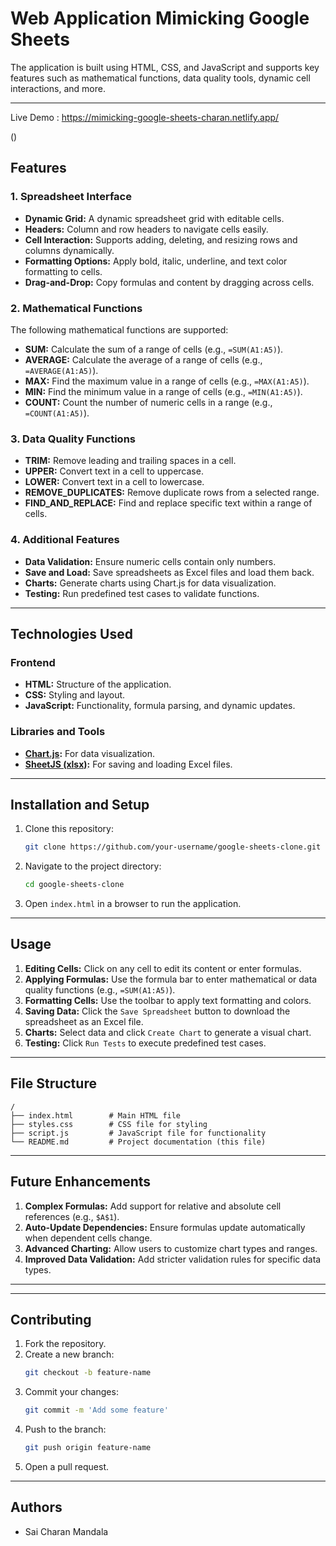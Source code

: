 # Web Application Mimicking Google Sheets

The application is built using HTML, CSS, and JavaScript and supports key features such as mathematical functions, data quality tools, dynamic cell interactions, and more.

---
Live Demo : https://mimicking-google-sheets-charan.netlify.app/

()
## Features

### 1. Spreadsheet Interface
- **Dynamic Grid:** A dynamic spreadsheet grid with editable cells.
- **Headers:** Column and row headers to navigate cells easily.
- **Cell Interaction:** Supports adding, deleting, and resizing rows and columns dynamically.
- **Formatting Options:** Apply bold, italic, underline, and text color formatting to cells.
- **Drag-and-Drop:** Copy formulas and content by dragging across cells.

### 2. Mathematical Functions
The following mathematical functions are supported:
- **SUM:** Calculate the sum of a range of cells (e.g., `=SUM(A1:A5)`).
- **AVERAGE:** Calculate the average of a range of cells (e.g., `=AVERAGE(A1:A5)`).
- **MAX:** Find the maximum value in a range of cells (e.g., `=MAX(A1:A5)`).
- **MIN:** Find the minimum value in a range of cells (e.g., `=MIN(A1:A5)`).
- **COUNT:** Count the number of numeric cells in a range (e.g., `=COUNT(A1:A5)`).

### 3. Data Quality Functions
- **TRIM:** Remove leading and trailing spaces in a cell.
- **UPPER:** Convert text in a cell to uppercase.
- **LOWER:** Convert text in a cell to lowercase.
- **REMOVE_DUPLICATES:** Remove duplicate rows from a selected range.
- **FIND_AND_REPLACE:** Find and replace specific text within a range of cells.

### 4. Additional Features
- **Data Validation:** Ensure numeric cells contain only numbers.
- **Save and Load:** Save spreadsheets as Excel files and load them back.
- **Charts:** Generate charts using Chart.js for data visualization.
- **Testing:** Run predefined test cases to validate functions.

---

## Technologies Used

### Frontend
- **HTML:** Structure of the application.
- **CSS:** Styling and layout.
- **JavaScript:** Functionality, formula parsing, and dynamic updates.

### Libraries and Tools
- **[Chart.js](https://www.chartjs.org/):** For data visualization.
- **[SheetJS (xlsx)](https://sheetjs.com/):** For saving and loading Excel files.

---

## Installation and Setup

1. Clone this repository:
   ```bash
   git clone https://github.com/your-username/google-sheets-clone.git
   ```

2. Navigate to the project directory:
   ```bash
   cd google-sheets-clone
   ```

3. Open `index.html` in a browser to run the application.

---

## Usage

1. **Editing Cells:** Click on any cell to edit its content or enter formulas.
2. **Applying Formulas:** Use the formula bar to enter mathematical or data quality functions (e.g., `=SUM(A1:A5)`).
3. **Formatting Cells:** Use the toolbar to apply text formatting and colors.
4. **Saving Data:** Click the `Save Spreadsheet` button to download the spreadsheet as an Excel file.
5. **Charts:** Select data and click `Create Chart` to generate a visual chart.
6. **Testing:** Click `Run Tests` to execute predefined test cases.

---

## File Structure

```
/
├── index.html        # Main HTML file
├── styles.css        # CSS file for styling
├── script.js         # JavaScript file for functionality
└── README.md         # Project documentation (this file)
```

---

## Future Enhancements

1. **Complex Formulas:** Add support for relative and absolute cell references (e.g., `$A$1`).
2. **Auto-Update Dependencies:** Ensure formulas update automatically when dependent cells change.
3. **Advanced Charting:** Allow users to customize chart types and ranges.
4. **Improved Data Validation:** Add stricter validation rules for specific data types.

---

---

## Contributing

1. Fork the repository.
2. Create a new branch:
   ```bash
   git checkout -b feature-name
   ```
3. Commit your changes:
   ```bash
   git commit -m 'Add some feature'
   ```
4. Push to the branch:
   ```bash
   git push origin feature-name
   ```
5. Open a pull request.

---

## Authors

- Sai Charan Mandala
